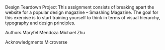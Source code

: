 Design Teardown Project
This assignment consists of breaking apart the website for a popular design magazine – Smashing Magazine. The goal for this exercise is to start training yourself to think in terms of visual hierarchy, typography and design principles.


Authors
Maryfel Mendoza
Michael Zhu 


Acknowledgments
Microverse